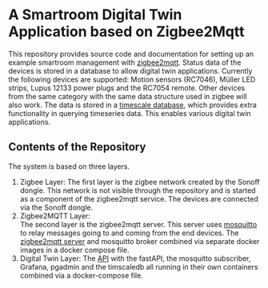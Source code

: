 # A Smartroom Digital Twin Application based on Zigbee2Mqtt
This repository provides source code and documentation for setting up an example smartroom management with [zigbee2mqtt](https://www.zigbee2mqtt.io/). Status data of the devices is stored in a database to allow digital twin applications.  Currently the following devices are supported:  Motion sensors (RC7046), Müller LED strips, Lupus 12133 power plugs and the RC7054 remote. Other devices from the same category with the same data structure used in zigbee will also work. The data is stored in a [timescale database](https://www.timescale.com/), which provides extra functionality in querying timeseries data. This enables various digital twin applications. 


## Contents of the Repository
The system is based on three layers. 

1. Zigbee Layer:
The first layer is the zigbee network created by the Sonoff dongle. This network is not visible through the repository and is started as a component of the    zigbee2mqtt service. The devices are connected via the Sonoff dongle. 
2. Zigbee2MQTT Layer:   
The second layer is the zigbee2mqtt server. This server uses [mosquitto](https://mosquitto.org/) to relay messages going to and coming from the end devices. The       [zigbee2mqtt server](https://github.com/stefan-hinterhoelzl/smartroom-usecase/tree/master/zigbee2mqtt-server) and mosquitto broker combined via separate docker        images in a docker compose file. 
3. Digital Twin Layer:
The [API](https://github.com/stefan-hinterhoelzl/smartroom-usecase/tree/master/smartroom-api) with the fastAPI, the mosquitto subscriber, Grafana, pgadmin and the timscaledb all running in their own containers combined via a docker-compose file. 
